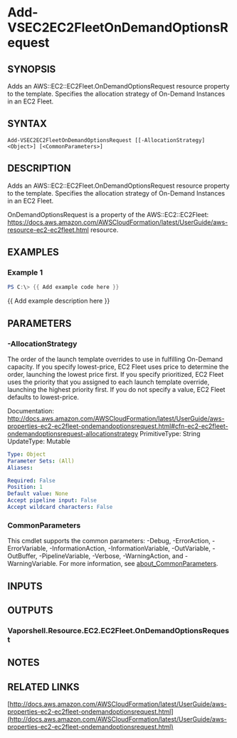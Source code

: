 # Add-VSEC2EC2FleetOnDemandOptionsRequest

## SYNOPSIS
Adds an AWS::EC2::EC2Fleet.OnDemandOptionsRequest resource property to the template.
Specifies the allocation strategy of On-Demand Instances in an EC2 Fleet.

## SYNTAX

```
Add-VSEC2EC2FleetOnDemandOptionsRequest [[-AllocationStrategy] <Object>] [<CommonParameters>]
```

## DESCRIPTION
Adds an AWS::EC2::EC2Fleet.OnDemandOptionsRequest resource property to the template.
Specifies the allocation strategy of On-Demand Instances in an EC2 Fleet.

OnDemandOptionsRequest is a property of the AWS::EC2::EC2Fleet: https://docs.aws.amazon.com/AWSCloudFormation/latest/UserGuide/aws-resource-ec2-ec2fleet.html resource.

## EXAMPLES

### Example 1
```powershell
PS C:\> {{ Add example code here }}
```

{{ Add example description here }}

## PARAMETERS

### -AllocationStrategy
The order of the launch template overrides to use in fulfilling On-Demand capacity.
If you specify lowest-price, EC2 Fleet uses price to determine the order, launching the lowest price first.
If you specify prioritized, EC2 Fleet uses the priority that you assigned to each launch template override, launching the highest priority first.
If you do not specify a value, EC2 Fleet defaults to lowest-price.

Documentation: http://docs.aws.amazon.com/AWSCloudFormation/latest/UserGuide/aws-properties-ec2-ec2fleet-ondemandoptionsrequest.html#cfn-ec2-ec2fleet-ondemandoptionsrequest-allocationstrategy
PrimitiveType: String
UpdateType: Mutable

```yaml
Type: Object
Parameter Sets: (All)
Aliases:

Required: False
Position: 1
Default value: None
Accept pipeline input: False
Accept wildcard characters: False
```

### CommonParameters
This cmdlet supports the common parameters: -Debug, -ErrorAction, -ErrorVariable, -InformationAction, -InformationVariable, -OutVariable, -OutBuffer, -PipelineVariable, -Verbose, -WarningAction, and -WarningVariable. For more information, see [about_CommonParameters](http://go.microsoft.com/fwlink/?LinkID=113216).

## INPUTS

## OUTPUTS

### Vaporshell.Resource.EC2.EC2Fleet.OnDemandOptionsRequest
## NOTES

## RELATED LINKS

[http://docs.aws.amazon.com/AWSCloudFormation/latest/UserGuide/aws-properties-ec2-ec2fleet-ondemandoptionsrequest.html](http://docs.aws.amazon.com/AWSCloudFormation/latest/UserGuide/aws-properties-ec2-ec2fleet-ondemandoptionsrequest.html)

